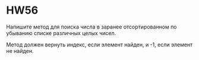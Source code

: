 # HW56
Напишите метод для поиска числа в заранее отсортированном по убыванию списке различных целых чисел.

Метод должен вернуть индекс, если элемент найден, и -1, если элемент не найден.

